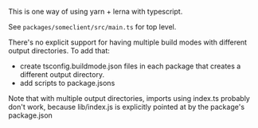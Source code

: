 This is one way of using yarn + lerna with typescript.

See `packages/someclient/src/main.ts` for top level.

There's no explicit support for having multiple build modes with different output directories.
To add that:
* create tsconfig.buildmode.json files in each package that creates a
different output directory.
* add scripts to package.jsons

Note that with multiple output directories, imports using index.ts probably don't work, because lib/index.js is explicitly pointed at by the package's package.json


